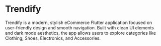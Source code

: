 # Trendify
Trendify is a modern, stylish eCommerce Flutter application focused on user-friendly design and smooth navigation. Built with clean UI elements and dark mode aesthetics, the app allows users to explore categories like Clothing, Shoes, Electronics, and Accessories.
